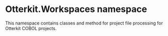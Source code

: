 # Otterkit.Workspaces namespace

This namespace contains classes and method for 
project file processing for Otterkit COBOL projects.
